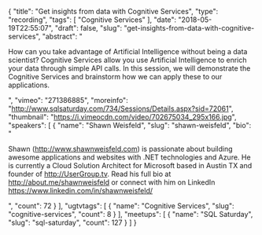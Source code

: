 {
  "title": "Get insights from data with Cognitive Services",
  "type": "recording",
  "tags": [
    "Cognitive Services"
  ],
  "date": "2018-05-19T22:55:07",
  "draft": false,
  "slug": "get-insights-from-data-with-cognitive-services",
  "abstract": "<p>How can you take advantage of Artificial Intelligence without being a data scientist? Cognitive Services allow you use Artificial Intelligence to enrich your data through simple API calls. In this session, we will demonstrate the Cognitive Services and brainstorm how we can apply these to our applications.</p>",
  "vimeo": "271386885",
  "moreinfo": "http://www.sqlsaturday.com/734/Sessions/Details.aspx?sid=72061",
  "thumbnail": "https://i.vimeocdn.com/video/702675034_295x166.jpg",
  "speakers": [
    {
      "name": "Shawn Weisfeld",
      "slug": "shawn-weisfeld",
      "bio": "<p>Shawn (http://www.shawnweisfeld.com) is passionate about building awesome applications and websites with .NET technologies and Azure. He is currently a Cloud Solution Architect for Microsoft based in Austin TX and founder of http://UserGroup.tv. Read his full bio at http://about.me/shawnweisfeld or connect with him on LinkedIn https://www.linkedin.com/in/shawnweisfeld/</p>",
      "count": 72
    }
  ],
  "ugtvtags": [
    {
      "name": "Cognitive Services",
      "slug": "cognitive-services",
      "count": 8
    }
  ],
  "meetups": [
    {
      "name": "SQL Saturday",
      "slug": "sql-saturday",
      "count": 127
    }
  ]
}